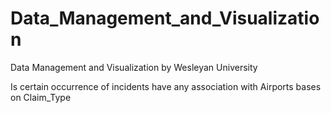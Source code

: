 # Data_Management_and_Visualization
Data Management and Visualization by Wesleyan University

Is certain occurrence of incidents have any association with Airports bases on Claim_Type
